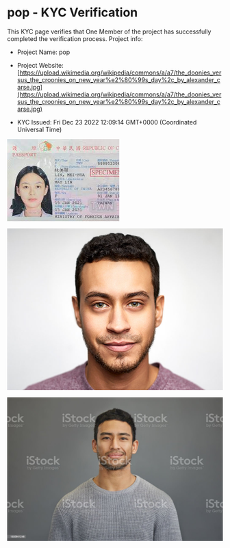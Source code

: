 # pop  - KYC Verification
		


This KYC page verifies that One Member of the project has successfully completed the verification process. Project info:
		


- Project Name: pop 
		

- Project Website: [https://upload.wikimedia.org/wikipedia/commons/a/a7/the_doonies_versus_the_croonies_on_new_year%e2%80%99s_day%2c_by_alexander_carse.jpg](https://upload.wikimedia.org/wikipedia/commons/a/a7/the_doonies_versus_the_croonies_on_new_year%e2%80%99s_day%2c_by_alexander_carse.jpg)
		

- KYC Issued: Fri Dec 23 2022 12:09:14 GMT+0000 (Coordinated Universal Time)
		


![This is an face image](./personFace.png)
		

![This is an cnic image](./cnicImage.png)
		

![This is an passport image](./passportImage.png)
	